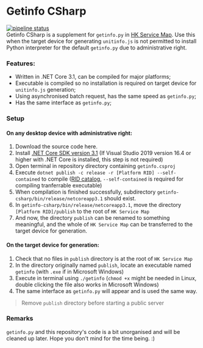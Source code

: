 # Getinfo CSharp
[![pipeline status](https://gitlab.com/WylieYYYY/getinfo-csharp/badges/master/pipeline.svg)](https://gitlab.com/WylieYYYY/getinfo-csharp/commits/master)  
Getinfo CSharp is a supplement for `getinfo.py` in [HK Service Map](https://gitlab.com/WylieYYYY/hk-service-map). Use this when the target device for generating `unitinfo.js` is not permitted to install Python interpreter for the default `getinfo.py` due to administrative right.
### Features:
- Written in .NET Core 3.1, can be compiled for major platforms;
- Executable is compiled so no installation is required on target device for `unitinfo.js` generation;
- Using asynchronised batch request, has the same speed as `getinfo.py`;
- Has the same interface as `getinfo.py`;

### Setup
#### On any desktop device with administrative right:
1. Download the source code here.
2. Install [.NET Core SDK version 3.1](https://docs.microsoft.com/en-us/dotnet/core/install/sdk) (If Visual Studio 2019 version 16.4 or higher with .NET Core is installed, this step is not required)
3. Open terminal in repository directory containing `getinfo.csproj`
4. Execute `dotnet publish -c release -r [Platform RID] --self-contained` to compile ([RID catalog](https://docs.microsoft.com/en-us/dotnet/core/rid-catalog), `--self-contained` is required for compiling tranferrable executable)
5. When compilation is finished successfully, subdirectory `getinfo-csharp/bin/release/netcoreapp3.1` should exist.
6. In `getinfo-csharp/bin/release/netcoreapp3.1`, move the directory `[Platform RID]/publish` to the root of `HK Service Map`
7. And now, the directory `publish` can be renamed to something meaningful, and the whole of `HK Service Map` can be transferred to the target device for generation.

#### On the target device for generation:
1. Check that no files in `publish` directory is at the root of `HK Service Map`
2. In the directory originally named `publish`, locate an executable named `getinfo` (with `.exe` if in Microsoft Windows)
3. Execute in terminal using `./getinfo` (`chmod +x` might be needed in Linux, double clicking the file also works in Microsoft Windows)
4. The same interface as `getinfo.py` will appear and is used the same way.

> Remove `publish` directory before starting a public server

### Remarks
`getinfo.py` and this repository's code is a bit unorganised and will be cleaned up later. Hope you don't mind for the time being. :)